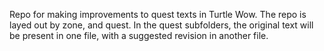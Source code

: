Repo for making improvements to quest texts in Turtle Wow. The repo is layed out by zone, and quest. In the quest subfolders, the original text will be present in one file, with a suggested revision in another file.
